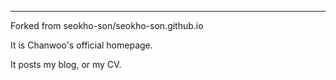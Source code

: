 
---
Forked from seokho-son/seokho-son.github.io

It is Chanwoo's official homepage. 

It posts my blog, or my CV. 
